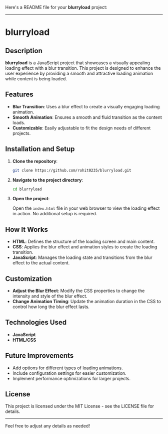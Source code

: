 Here's a README file for your **blurryload** project:

---

# blurryload

## Description

**blurryload** is a JavaScript project that showcases a visually appealing loading effect with a blur transition. This project is designed to enhance the user experience by providing a smooth and attractive loading animation while content is being loaded.

## Features

- **Blur Transition**: Uses a blur effect to create a visually engaging loading animation.
- **Smooth Animation**: Ensures a smooth and fluid transition as the content loads.
- **Customizable**: Easily adjustable to fit the design needs of different projects.

## Installation and Setup

1. **Clone the repository**:

   ```bash
   git clone https://github.com/rohit0235/blurryload.git
   ```

2. **Navigate to the project directory**:

   ```bash
   cd blurryload
   ```

3. **Open the project**:

   Open the `index.html` file in your web browser to view the loading effect in action. No additional setup is required.

## How It Works

- **HTML**: Defines the structure of the loading screen and main content.
- **CSS**: Applies the blur effect and animation styles to create the loading transition.
- **JavaScript**: Manages the loading state and transitions from the blur effect to the actual content.

## Customization

- **Adjust the Blur Effect**: Modify the CSS properties to change the intensity and style of the blur effect.
- **Change Animation Timing**: Update the animation duration in the CSS to control how long the blur effect lasts.

## Technologies Used

- **JavaScript**
- **HTML/CSS**

## Future Improvements

- Add options for different types of loading animations.
- Include configuration settings for easier customization.
- Implement performance optimizations for larger projects.

## License

This project is licensed under the MIT License - see the LICENSE file for details.

---

Feel free to adjust any details as needed!
